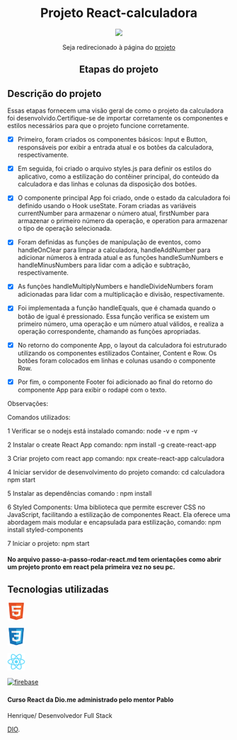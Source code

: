 
<p> <h1 align="center">Projeto React-calculadora</h1></p>

<p align="center">
    <img width="700" src="https://github.com/SuellenDiass/react-calculadora/assets/102911341/6ccc1299-2061-4749-9176-ad65b33b12bb">
</p>

<p align="center">Seja redirecionado à página do 
<a href="https://lucky-lebkuchen-d591df.netlify.app/" target="_blank">projeto</a></p>


<p> <h2 align="center">Etapas do projeto</h2></p>

## Descrição do projeto 

<p align="justify">



Essas etapas fornecem uma visão geral de como o projeto da calculadora foi desenvolvido.Certifique-se de importar corretamente os componentes e estilos necessários para que o projeto funcione corretamente.


- [x] Primeiro, foram criados os componentes básicos: Input e Button, responsáveis por exibir a entrada atual e os botões da calculadora, respectivamente.

- [x] Em seguida, foi criado o arquivo styles.js para definir os estilos do aplicativo, como a estilização do contêiner principal, do conteúdo da calculadora e das linhas e colunas da disposição dos botões.

- [x] O componente principal App foi criado, onde o estado da calculadora foi definido usando o Hook useState. Foram criadas as variáveis currentNumber para armazenar o número atual, firstNumber para armazenar o primeiro número da operação, e operation para armazenar o tipo de operação selecionada.

- [x] Foram definidas as funções de manipulação de eventos, como handleOnClear para limpar a calculadora, handleAddNumber para adicionar números à entrada atual e as funções handleSumNumbers e handleMinusNumbers para lidar com a adição e subtração, respectivamente.

- [x] As funções handleMultiplyNumbers e handleDivideNumbers foram adicionadas para lidar com a multiplicação e divisão, respectivamente.

- [x] Foi implementada a função handleEquals, que é chamada quando o botão de igual é pressionado. Essa função verifica se existem um primeiro número, uma operação e um número atual válidos, e realiza a operação correspondente, chamando as funções apropriadas.

- [x] No retorno do componente App, o layout da calculadora foi estruturado utilizando os componentes estilizados Container, Content e Row. Os botões foram colocados em linhas e colunas usando o componente Row.

- [x] Por fim, o componente Footer foi adicionado ao final do retorno do componente App para exibir o rodapé com o texto.

Observações:

Comandos utilizados:

1 Verificar se o nodejs está instalado comando: node -v e npm -v

2 Instalar o create React App comando: npm install -g create-react-app

3 Criar projeto com react app comando: npx create-react-app calculadora

4 Iniciar servidor de desenvolvimento do projeto comando: cd calculadora  npm start

5 Instalar as dependências comando : npm install

6 Styled Components: Uma biblioteca que permite escrever CSS no JavaScript, facilitando a estilização de componentes React. Ela oferece uma abordagem mais modular e encapsulada para estilização, comando: 
npm install styled-components

7 Iniciar o projeto: npm start


#### No arquivo passo-a-passo-rodar-react.md tem orientações como abrir um projeto pronto em react pela primeira vez no seu pc.

## Tecnologias utilizadas

<a href="#" target="_blank"> <img src="https://raw.githubusercontent.com/devicons/devicon/master/icons/html5/html5-original.svg" alt="html" width="40" height="40"/> </a> 

<a href="#" target="_blank"> <img src="https://raw.githubusercontent.com/devicons/devicon/master/icons/css3/css3-original.svg" alt="css" width="40" height="40"/> </a> 

<a href="#" target="_blank"> <img src="https://raw.githubusercontent.com/devicons/devicon/master/icons/react/react-original.svg" alt="html" width="40" height="40"/> </a> 

<a href="#" target="_blank"> <img src="https://camo.githubusercontent.com/ee5225ba7c4338f1a1c10121ec32c396e1a4a2f5b0b58b6afd6d5c56ff5d6196/68747470733a2f2f63646e2e6a7364656c6976722e6e65742f67682f64657669636f6e732f64657669636f6e2f69636f6e732f7673636f64652f7673636f64652d6f726967696e616c2d776f72646d61726b2e737667" alt="firebase" width="40" height="40"/> </a>

###

#### Curso React da Dio.me administrado pelo mentor Pablo 
Henrique/ Desenvolvedor Full Stack

[DIO](https://www.dio.me/).






